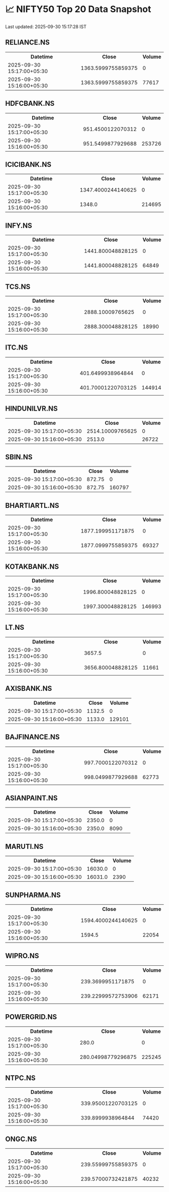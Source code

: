 # 📈 NIFTY50 Top 20 Data Snapshot

Last updated: 2025-09-30 15:17:28 IST

## RELIANCE.NS

<table>
  <tr><th>Datetime</th><th>Close</th><th>Volume</th></tr>
  <tr><td>2025-09-30 15:17:00+05:30</td><td>1363.5999755859375</td><td>0</td></tr>
  <tr><td>2025-09-30 15:16:00+05:30</td><td>1363.5999755859375</td><td>77617</td></tr>
</table>

## HDFCBANK.NS

<table>
  <tr><th>Datetime</th><th>Close</th><th>Volume</th></tr>
  <tr><td>2025-09-30 15:17:00+05:30</td><td>951.4500122070312</td><td>0</td></tr>
  <tr><td>2025-09-30 15:16:00+05:30</td><td>951.5499877929688</td><td>253726</td></tr>
</table>

## ICICIBANK.NS

<table>
  <tr><th>Datetime</th><th>Close</th><th>Volume</th></tr>
  <tr><td>2025-09-30 15:17:00+05:30</td><td>1347.4000244140625</td><td>0</td></tr>
  <tr><td>2025-09-30 15:16:00+05:30</td><td>1348.0</td><td>214695</td></tr>
</table>

## INFY.NS

<table>
  <tr><th>Datetime</th><th>Close</th><th>Volume</th></tr>
  <tr><td>2025-09-30 15:17:00+05:30</td><td>1441.800048828125</td><td>0</td></tr>
  <tr><td>2025-09-30 15:16:00+05:30</td><td>1441.800048828125</td><td>64849</td></tr>
</table>

## TCS.NS

<table>
  <tr><th>Datetime</th><th>Close</th><th>Volume</th></tr>
  <tr><td>2025-09-30 15:17:00+05:30</td><td>2888.10009765625</td><td>0</td></tr>
  <tr><td>2025-09-30 15:16:00+05:30</td><td>2888.300048828125</td><td>18990</td></tr>
</table>

## ITC.NS

<table>
  <tr><th>Datetime</th><th>Close</th><th>Volume</th></tr>
  <tr><td>2025-09-30 15:17:00+05:30</td><td>401.6499938964844</td><td>0</td></tr>
  <tr><td>2025-09-30 15:16:00+05:30</td><td>401.70001220703125</td><td>144914</td></tr>
</table>

## HINDUNILVR.NS

<table>
  <tr><th>Datetime</th><th>Close</th><th>Volume</th></tr>
  <tr><td>2025-09-30 15:17:00+05:30</td><td>2514.10009765625</td><td>0</td></tr>
  <tr><td>2025-09-30 15:16:00+05:30</td><td>2513.0</td><td>26722</td></tr>
</table>

## SBIN.NS

<table>
  <tr><th>Datetime</th><th>Close</th><th>Volume</th></tr>
  <tr><td>2025-09-30 15:17:00+05:30</td><td>872.75</td><td>0</td></tr>
  <tr><td>2025-09-30 15:16:00+05:30</td><td>872.75</td><td>160797</td></tr>
</table>

## BHARTIARTL.NS

<table>
  <tr><th>Datetime</th><th>Close</th><th>Volume</th></tr>
  <tr><td>2025-09-30 15:17:00+05:30</td><td>1877.199951171875</td><td>0</td></tr>
  <tr><td>2025-09-30 15:16:00+05:30</td><td>1877.0999755859375</td><td>69327</td></tr>
</table>

## KOTAKBANK.NS

<table>
  <tr><th>Datetime</th><th>Close</th><th>Volume</th></tr>
  <tr><td>2025-09-30 15:17:00+05:30</td><td>1996.800048828125</td><td>0</td></tr>
  <tr><td>2025-09-30 15:16:00+05:30</td><td>1997.300048828125</td><td>146993</td></tr>
</table>

## LT.NS

<table>
  <tr><th>Datetime</th><th>Close</th><th>Volume</th></tr>
  <tr><td>2025-09-30 15:17:00+05:30</td><td>3657.5</td><td>0</td></tr>
  <tr><td>2025-09-30 15:16:00+05:30</td><td>3656.800048828125</td><td>11661</td></tr>
</table>

## AXISBANK.NS

<table>
  <tr><th>Datetime</th><th>Close</th><th>Volume</th></tr>
  <tr><td>2025-09-30 15:17:00+05:30</td><td>1132.5</td><td>0</td></tr>
  <tr><td>2025-09-30 15:16:00+05:30</td><td>1133.0</td><td>129101</td></tr>
</table>

## BAJFINANCE.NS

<table>
  <tr><th>Datetime</th><th>Close</th><th>Volume</th></tr>
  <tr><td>2025-09-30 15:17:00+05:30</td><td>997.7000122070312</td><td>0</td></tr>
  <tr><td>2025-09-30 15:16:00+05:30</td><td>998.0499877929688</td><td>62773</td></tr>
</table>

## ASIANPAINT.NS

<table>
  <tr><th>Datetime</th><th>Close</th><th>Volume</th></tr>
  <tr><td>2025-09-30 15:17:00+05:30</td><td>2350.0</td><td>0</td></tr>
  <tr><td>2025-09-30 15:16:00+05:30</td><td>2350.0</td><td>8090</td></tr>
</table>

## MARUTI.NS

<table>
  <tr><th>Datetime</th><th>Close</th><th>Volume</th></tr>
  <tr><td>2025-09-30 15:17:00+05:30</td><td>16030.0</td><td>0</td></tr>
  <tr><td>2025-09-30 15:16:00+05:30</td><td>16031.0</td><td>2390</td></tr>
</table>

## SUNPHARMA.NS

<table>
  <tr><th>Datetime</th><th>Close</th><th>Volume</th></tr>
  <tr><td>2025-09-30 15:17:00+05:30</td><td>1594.4000244140625</td><td>0</td></tr>
  <tr><td>2025-09-30 15:16:00+05:30</td><td>1594.5</td><td>22054</td></tr>
</table>

## WIPRO.NS

<table>
  <tr><th>Datetime</th><th>Close</th><th>Volume</th></tr>
  <tr><td>2025-09-30 15:17:00+05:30</td><td>239.3699951171875</td><td>0</td></tr>
  <tr><td>2025-09-30 15:16:00+05:30</td><td>239.22999572753906</td><td>62171</td></tr>
</table>

## POWERGRID.NS

<table>
  <tr><th>Datetime</th><th>Close</th><th>Volume</th></tr>
  <tr><td>2025-09-30 15:17:00+05:30</td><td>280.0</td><td>0</td></tr>
  <tr><td>2025-09-30 15:16:00+05:30</td><td>280.04998779296875</td><td>225245</td></tr>
</table>

## NTPC.NS

<table>
  <tr><th>Datetime</th><th>Close</th><th>Volume</th></tr>
  <tr><td>2025-09-30 15:17:00+05:30</td><td>339.95001220703125</td><td>0</td></tr>
  <tr><td>2025-09-30 15:16:00+05:30</td><td>339.8999938964844</td><td>74420</td></tr>
</table>

## ONGC.NS

<table>
  <tr><th>Datetime</th><th>Close</th><th>Volume</th></tr>
  <tr><td>2025-09-30 15:17:00+05:30</td><td>239.55999755859375</td><td>0</td></tr>
  <tr><td>2025-09-30 15:16:00+05:30</td><td>239.57000732421875</td><td>40232</td></tr>
</table>

